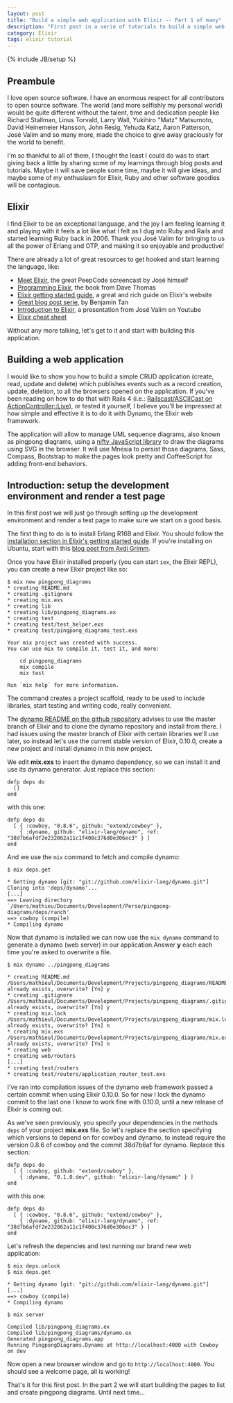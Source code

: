 ```yaml
---
layout: post
title: "Build a simple web application with Elixir -- Part 1 of many"
description: "First post in a serie of tutorials to build a simple web application with Elixir"
category: Elixir
tags: elixir tutorial
---
```

{% include JB/setup %}

## Preambule

I love open source software. I have an enormous respect for all contributors
to open source software. The world (and more selfishly my personal world)
would be quite different without the talent, time and dedication people like
Richard Stallman, Linus Torvald, Larry Wall, Yukihiro "Matz" Matsumoto,
David Heinemeier Hansson, John Resig, Yehuda Katz, Aaron Patterson, José Valim
and so many more, made the choice to give away graciously for the world to benefit.

I'm so thankful to all of them, I thought the least I could do was to start
giving back a little by sharing some of my learnings through blog posts and
tutorials. Maybe it will save people some time, maybe it will give
ideas, and maybe some of my enthusiasm for Elixir, Ruby and other software
goodies will be contagious.

## Elixir

I find Elixir to be an exceptional language, and the joy I am feeling learning
it and playing with it feels a lot like what I felt as I dug into Ruby and Rails
and started learning Ruby back in 2006. Thank you José Valim for bringing to us
all the power of Erlang and OTP, and making it so enjoyable and productive!

There are already a lot of great resources to get hooked and start learning
the language, like:

* [Meet Elixir](https://peepcode.com/products/elixir), the great PeepCode screencast by José himself
* [Programming Elixir](http://pragprog.com/book/elixir/programming-elixir), the book from Dave Thomas
* [Elixir getting started guide](http://elixir-lang.org/getting_started/1.html), a great and rich guide on Elixir's website
* [Great blog post serie](http://benjamintanweihao.github.io), by Benjamin Tan
* [Introduction to Elixir](http://www.youtube.com/watch?v=41PvAPSX0wg), a presentation from José Valim on Youtube
* [Elixir cheat sheet](http://media.pragprog.com/titles/elixir/ElixirCheat.pdf)

Without any more talking, let's get to it and start with building this application.

## Building a web application

I would like to show you how to build a simple CRUD application (create, read,
update and delete) which publishes events such as a record creation, update,
deletion, to all the browsers opened on the application. If you've been reading
on how to do that with Rails 4 (i.e.: [Railscast/ASCIICast on ActionController::Live](http://railscasts.com/episodes/401-actioncontroller-live?view=asciicast)), or tested it yourself,
I believe you'll be impressed at how simple and effective it is to do it with
Dynamo, the Elixir web framework.

The application will allow to manage UML sequence diagrams, also known as
pingpong diagrams, using a [nifty JavaScript library](http://bramp.github.io/js-sequence-diagrams/)
to draw the diagrams using SVG in the browser. It will use Mnesia to persist
those diagrams, Sass, Compass, Bootstrap to make the pages look pretty
and CoffeeScript for adding front-end behaviors.

## Introduction: setup the development environment and render a test page

In this first post we will just go through setting up the development environment
and render a test page to make sure we start on a good basis.

The first thing to do is to install Erlang R16B and Elixir. You should follow
the [installation section in Elixir's getting started guide](http://elixir-lang.org/getting_started/1.html).
If you're installing on Ubuntu, start with this [blog post from Avdi Grimm](http://devblog.avdi.org/2013/07/05/installing-elixir-on-ubuntu-13-04).

Once you have Elixir installed properly (you can start ```iex```, the Elixir REPL),
you can create a new Elixir project like so:

    $ mix new pingpong_diagrams
    * creating README.md
    * creating .gitignore
    * creating mix.exs
    * creating lib
    * creating lib/pingpong_diagrams.ex
    * creating test
    * creating test/test_helper.exs
    * creating test/pingpong_diagrams_test.exs

    Your mix project was created with success.
    You can use mix to compile it, test it, and more:

        cd pingpong_diagrams
        mix compile
        mix test

    Run `mix help` for more information.

The command creates a project scaffold, ready to be used to include libraries,
start testing and writing code, really convenient.

The [dynamo README on the github repository](https://github.com/elixir-lang/dynamo)
advises to use the master branch of Elixir and to clone the dynamo repository
and install from there. I had issues using the master branch of Elixir with
certain libraries we'll use later, so instead let's use the current stable
version of Elixir, 0.10.0, create a new project and install dynamo in this new
project.

We edit **mix.exs** to insert the dynamo dependency, so we can install it and
use its dynamo generator. Just replace this section:

    defp deps do
      []
    end

with this one:

    defp deps do
      [ { :cowboy, "0.8.6", github: "extend/cowboy" },
        { :dynamo, github: "elixir-lang/dynamo", ref: "38d7b6afdf2e232062a11c1f408c376d0e306ec3" } ]
    end

And we use the ```mix``` command to fetch and compile dynamo:

    $ mix deps.get

    * Getting dynamo [git: "git://github.com/elixir-lang/dynamo.git"]
    Cloning into 'deps/dynamo'...
    [...]
    ==> Leaving directory `/Users/mathieu/Documents/Development/Perso/pingpong-diagrams/deps/ranch'
    ==> cowboy (compile)
    * Compiling dynamo

Now that dynamo is installed we can now use the ```mix dynamo``` command to
generate a dynamo (web server) in our application.Answer **y** each each time
you're asked to overwrite a file.

    $ mix dynamo ../pingpong_diagrams

    * creating README.md
    /Users/mathieul/Documents/Development/Projects/pingpong_diagrams/README.md already exists, overwrite? [Yn] y
    * creating .gitignore
    /Users/mathieul/Documents/Development/Projects/pingpong_diagrams/.gitignore already exists, overwrite? [Yn] y
    * creating mix.lock
    /Users/mathieul/Documents/Development/Projects/pingpong_diagrams/mix.lock already exists, overwrite? [Yn] n
    * creating mix.exs
    /Users/mathieul/Documents/Development/Projects/pingpong_diagrams/mix.exs already exists, overwrite? [Yn] n
    * creating web
    * creating web/routers
    [...]
    * creating test/routers
    * creating test/routers/application_router_test.exs

I've ran into compilation issues of the dynamo web framework passed a certain
commit when using Elixir 0.10.0. So for now I lock the dynamo commit to the last
one I know to work fine with 0.10.0, until a new release of Elixir is coming out.

As we've seen previously, you specify your dependencies in the methods ```deps```
of your project **mix.exs** file. So let's replace the section specifying which
versions to depend on for cowboy and dynamo, to instead require the version
0.8.6 of cowboy and the commit 38d7b6af for dynamo. Replace this section:

    defp deps do
      [ { :cowboy, github: "extend/cowboy" },
        { :dynamo, "0.1.0.dev", github: "elixir-lang/dynamo" } ]
    end

with this one:

    defp deps do
      [ { :cowboy, "0.8.6", github: "extend/cowboy" },
        { :dynamo, github: "elixir-lang/dynamo", ref: "38d7b6afdf2e232062a11c1f408c376d0e306ec3" } ]
    end

Let's refresh the depencies and test running our brand new web application:

    $ mix deps.unlock
    $ mix deps.get

    * Getting dynamo [git: "git://github.com/elixir-lang/dynamo.git"]
    [...]
    ==> cowboy (compile)
    * Compiling dynamo

    $ mix server

    Compiled lib/pingpong_diagrams.ex
    Compiled lib/pingpong_diagrams/dynamo.ex
    Generated pingpong_diagrams.app
    Running PingpongDiagrams.Dynamo at http://localhost:4000 with Cowboy on dev

Now open a new browser window and go to ```http://localhost:4000```. You should
see a welcome page, all is working!

That's it for this first post. In the part 2 we will start building the pages
to list and create pingpong diagrams. Until next time...
